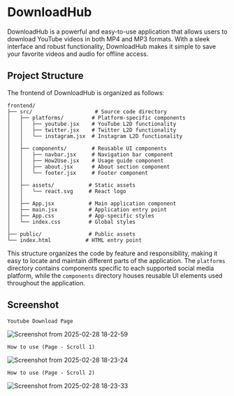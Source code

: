 # DownloadHub

<p>DownloadHub is a powerful and easy-to-use application that allows users to download YouTube videos in both MP4 and MP3 formats. With a sleek interface and robust functionality, DownloadHub makes it simple to save your favorite videos and audio for offline access.</p>

## Project Structure

The frontend of DownloadHub is organized as follows:

```
frontend/
├── src/                    # Source code directory
│   ├── platforms/         # Platform-specific components
│   │   ├── youtube.jsx    # YouTube L2D functionality
│   │   ├── twitter.jsx    # Twitter L2D functionality
│   │   └── instagram.jsx  # Instagram L2D functionality
│   │
│   ├── components/        # Reusable UI components
│   │   ├── navbar.jsx     # Navigation bar component
│   │   ├── How2Use.jsx    # Usage guide component
│   │   ├── about.jsx      # About section component
│   │   └── footer.jsx     # Footer component
│   │
│   ├── assets/           # Static assets
│   │   └── react.svg     # React logo
│   │
│   ├── App.jsx           # Main application component
│   ├── main.jsx          # Application entry point
│   ├── App.css           # App-specific styles
│   └── index.css         # Global styles
│
├── public/               # Public assets
└── index.html           # HTML entry point
```

This structure organizes the code by feature and responsibility, making it easy to locate and maintain different parts of the application. The `platforms` directory contains components specific to each supported social media platform, while the `components` directory houses reusable UI elements used throughout the application.

## Screenshot
``` Youtube Download Page ```

![Screenshot from 2025-02-28 18-22-59](https://github.com/user-attachments/assets/1ed6ccae-2f37-43c6-a827-93a1c13bee81)

``` How to use (Page - Scroll 1) ```

![Screenshot from 2025-02-28 18-23-24](https://github.com/user-attachments/assets/f8429da5-4b57-4c4c-89ed-77edfd118bbc)

``` How to use (Page - Scroll 2) ```

![Screenshot from 2025-02-28 18-23-33](https://github.com/user-attachments/assets/06bd26bb-2ad6-4a1d-ab7f-1583a527ce97)

